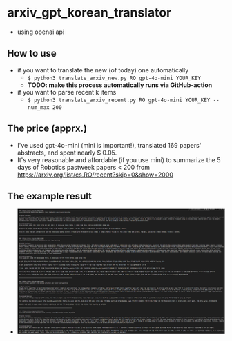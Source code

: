 # arxiv_gpt_korean_translator
- using openai api 

## How to use 
- if you want to translate the new (of today) one automatically
    - `$ python3 translate_arxiv_new.py RO gpt-4o-mini YOUR_KEY`
    - __TODO: make this process automatically runs via GitHub-action__
- if you want to parse recent k items
    - `$ python3 translate_arxiv_recent.py RO gpt-4o-mini YOUR_KEY --num_max 200`
  
## The price (apprx.)
- I've used gpt-4o-mini (mini is important!), translated 169 papers' abstracts, and spent nearly $ 0.05.
- It's very reasonable and affordable (if you use mini) to summarize the 5 days of Robotics pastweek papers < 200 from https://arxiv.org/list/cs.RO/recent?skip=0&show=2000

## The example result 
- ![예시](example_capture.png)
